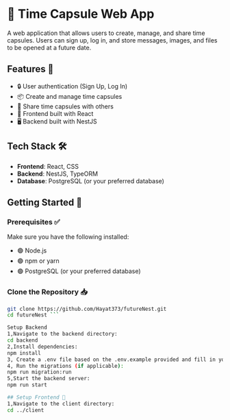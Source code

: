 # 🌌 Time Capsule Web App

A web application that allows users to create, manage, and share time capsules. Users can sign up, log in, and store messages, images, and files to be opened at a future date.

## Features 🌟

- 🔒 User authentication (Sign Up, Log In)
- 📦 Create and manage time capsules
- 🔗 Share time capsules with others
- 🎨 Frontend built with React
- 🖥️ Backend built with NestJS

## Tech Stack 🛠️

- **Frontend**: React, CSS
- **Backend**: NestJS, TypeORM
- **Database**: PostgreSQL (or your preferred database)

## Getting Started 🚀

### Prerequisites ✅

Make sure you have the following installed:

- 🟢 Node.js
- 🟢 npm or yarn
- 🟢 PostgreSQL (or your preferred database)

### Clone the Repository 📥

```bash
git clone https://github.com/Hayat373/futureNest.git
cd futureNest ```

Setup Backend
1,Navigate to the backend directory:
cd backend
2,Install dependencies:
npm install
3, Create a .env file based on the .env.example provided and fill in your database credentials.
4, Run the migrations (if applicable):
npm run migration:run
5,Start the backend server:
npm run start

## Setup Frontend 🎨
1,Navigate to the client directory:
cd ../client




